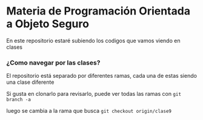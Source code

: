 # Materia de Programación Orientada a Objeto Seguro

En este repositorio estaré subiendo los codigos que vamos viendo en clases

### ¿Como navegar por las clases?
El repositorio está separado por diferentes ramas, cada una de estas siendo una clase diferente

Si gusta en clonarlo para revisarlo, puede ver todas las ramas con
`git branch -a `

luego se cambia a la rama que busca
`git checkout origin/clase9  `